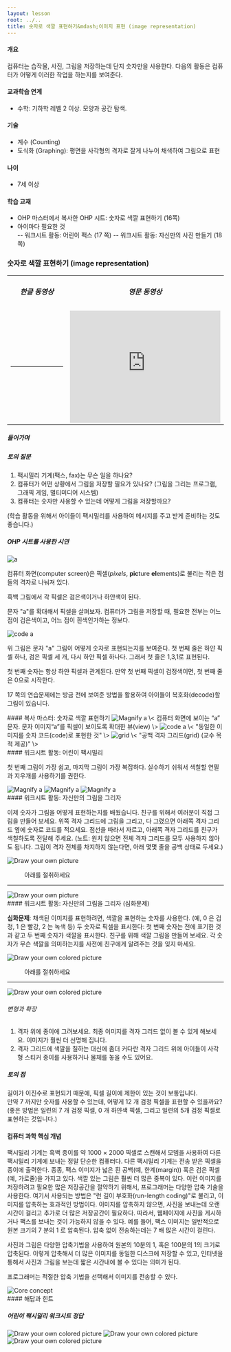 ```yaml
---
layout: lesson
root: ../..
title: 숫자로 색깔 표현하기&mdash;이미지 표현 (image representation)
---
```

<div class="objectives" markdown="1">

#### 개요  
컴퓨터는 습작물, 사진, 그림을 저장하는데 단지 숫자만을 사용한다. 
다음의 활동은 컴퓨터가 어떻게 이러한 작업을 하는지를 보여준다.

#### 교과학습 연계  
- 수학: 기하학 레벨 2 이상. 모양과 공간 탐색.

#### 기술  
- 계수 (Counting)
- 도식화 (Graphing): 평면을 사각형의 격자로 잘게 나누어 채색하여 그림으로 표현

#### 나이  
- 7세 이상

#### 학습 교재  
- OHP 마스터에서 복사한 OHP 시트: 숫자로 색깔 표현하기 (16쪽)
- 아이마다 필요한 것  
-- 워크시트 활동: 어린이 팩스 (17 쪽)
-- 워크시트 활동: 자신만의 사진 만들기 (18쪽)

</div>

### 숫자로 색깔 표현하기 (image representation)

<table width="100%" class="table table-striped">
    <tr>
        <td width="50%"><h5> <center>한글 동영상</center> </h5></td>
        <td width="50%"><h5> <center>영문 동영상</center> </h5></td>
    </tr>
    <tr>
        <td>
            <hr>
        </td>
        <td>
            <div class="youtube">
                <iframe width="350" height="260" src="https://www.youtube.com/embed/uaV2RuAJTjQ" frameborder="0" allowfullscreen>
                </iframe>
            </div>    
        </td>
    </tr>
</table>

##### 들어가며  
 
##### 토의 질문  
1. 팩시밀리 기계(팩스, fax)는 무슨 일을 하나요?  
2. 컴퓨터가 어떤 상황에서 그림을 저장할 필요가 있나요? (그림을 그리는 프로그램, 그래픽 게임, 멀티미디어 시스템)  
3. 컴퓨터는 숫자만 사용할 수 있는데 어떻게 그림을 저장할까요?  

(학습 활동을 위해서 아이들이 팩시밀리를 사용하여 메시지를 주고 받게 준비하는 것도 좋습니다.)

##### OHP 시트를 사용한 시연  
<img src="img/ch02-img/02-image-01-a-01.png" alt="a" />

컴퓨터 화면(computer screen)은 픽셀(*pixels*, **pic**ture **el**ements)로 불리는 작은 점들의 격자로 나눠져 있다.  

흑백 그림에서 각 픽셀은 검은색이거나 하얀색이 된다. 

문자 "a"를 확대해서 픽셀을 살펴보자. 
컴퓨터가 그림을 저장할 때, 필요한 전부는 어느 점이 검은색이고, 어느 점이 흰색인가하는 정보다.

<img src="img/ch02-img/02-image-01-a-02.png" alt="code a" />

위 그림은 문자 "a" 그림이 어떻게 숫자로 표현되는지를 보여준다. 첫 번째 줄은 하얀 픽셀 하나, 검은 픽셀 세 개, 다시 하얀 픽셀 하나다. 그래서 첫 줄은 1,3,1로 표현된다.  

첫 번째 숫자는 항상 하얀 픽셀과 관계된다. 만약 첫 번째 픽셀이 검정색이면, 첫 번째 줄은 0으로 시작한다.

17 쪽의 연습문제에는 방금 전에 보여준 방법을 활용하여 아이들이 복호화(decode)할 그림이 있습니다.  


<div class="challenge" markdown="1">
#### 복사 마스터: 숫자로 색깔 표현하기

<img src="img/ch02-img/02-image-02-master-01.png" alt="Magnify a" />  
\< 컴퓨터 화면에 보이는 “a” 문자. 문자 이미지“a”를 픽셀이 보이도록 확대한 뷰(view) \>
<img src="img/ch02-img/02-image-01-a-02.png" alt="code a" />  
\< "동일한 이미지를 숫자 코드(code)로 표현한 것" \>

<img src="img/ch02-img/02-image-02-master-03.png" alt="grid" />  
\< "공백 격자 그리드(grid) (교수 목적 제공)" \>  

<div class="challenge" markdown="1">
#### 워크시트 활동: 어린이 팩시밀리

첫 번째 그림이 가장 쉽고, 마지막 그림이 가장 복잡하다. 실수하기 쉬워서 색칠할 연필과
지우개를 사용하기를 권한다.

<img src="img/ch02-img/02-image-03-worksheet-01.png" alt="Magnify a" />  

<img src="img/ch02-img/02-image-03-worksheet-02.png" alt="Magnify a" />  

<img src="img/ch02-img/02-image-03-worksheet-03.png" alt="Magnify a" />  

</div>  

<div class="challenge" markdown="1">
#### 워크시트 활동: 자신만의 그림을 그리자

이제 숫자가 그림을 어떻게 표현하는지를 배웠습니다.
친구를 위해서 여러분이 직접 그림을 만들어 보세요. 
위쪽 격자 그리드에 그림을 그리고, 다 그렸으면 아래쪽 격자
그리드 옆에 숫자로 코드를 적으세요. 
점선을 따라서 자르고, 아래쪽 격자 그리드를 친구가 색칠하도록 전달해 주세요. 
(노트: 원치 않으면 전체 격자 그리드를 모두 사용하지 않아도 됩니다. 
그림이 격자 전체를 차지하지 않는다면, 아래 몇몇 줄을 공백 상태로 두세요.)

<img src="img/ch02-img/02-image-04-worksheet-01.png" alt="Draw your own picture " />

<dl>
  <dd>아래를 절취하세요</dd>
  <hr>
</dl>

<img src="img/ch02-img/02-image-04-worksheet-01.png" alt="Draw your own picture " />  

</div>  

<div class="challenge" markdown="1">
#### 워크시트 활동: 자신만의 그림을 그리자 (심화문제)

**심화문제**:  채색된 이미지를 표현하려면, 색깔을 표현하는 숫자를 사용한다. (예, 0 은 검정,
1 은 빨강, 2 는 녹색 등) 두 숫자로 픽셀을 표시한다: 첫 번째 숫자는 전에 표기한 것과
같고 두 번째 숫자가 색깔을 표시한다. 
친구를 위해 색깔 그림을 만들어 보세요. 
각 숫자가 무슨 색깔을 의미하는지를 사전에 친구에게 알려주는 것을 잊지 마세요.

<img src="img/ch02-img/02-image-04-worksheet-01.png" alt="Draw your own colored picture " />  

<dl>
  <dd>아래를 절취하세요</dd>
  <hr>
</dl>

<img src="img/ch02-img/02-image-04-worksheet-01.png" alt="Draw your own colored picture " />  

###### 변형과 확장
1. 격자 위에 종이에 그려보세요. 최종 이미지를 격자 그리드 없이 볼 수 있게 해보세요. 이미지가 훨씬 더 선명해 집니다.  
2. 격자 그리드에 색깔을 칠하는 대신에 좀더 커다란 격자 그리드 위에 아이들이 사각형 스티커 종이를 사용하거나 물체를 놓을 수도 있어요.  

##### 토의 점
길이가 이진수로 표현되기 때문에, 픽셀 길이에 제한이 있는 것이 보통입니다.  
만약 7 까지만 숫자를 사용할 수 있는데, 어떻게 12 개 검정 픽셀을 표현할 수 있을까요? 
(좋은 방법은 일련의 7 개 검정 픽셀, 0 개 하얀색 픽셀, 그리고 일련의 5개 검정 픽셀로 표현하는 것입니다.)

</div>


<div class="keypoints" markdown="1">

#### 컴퓨터 과학 핵심 개념

팩시밀리 기계는 흑백 종이를 약 1000 × 2000 픽셀로 스캔해서 모뎀을 사용하여 다른
팩시밀리 기계에 보내는 정말 단순한 컴퓨터다. 
다른 팩시밀리 기계는 전송 받은 픽셀을 종이에 출력한다. 
종종, 팩스 이미지가 넓은 흰 공백(예, 한계(margin)) 혹은 검은 픽셀 (예, 가로줄)을 가지고 있다. 
색깔 있는 그림은 훨씬 더 많은 중복이 있다. 이런 이미지를 저장하려고
필요한 많은 저장공간을 절약하기 위해서, 프로그래머는 다양한 압축 기술을 사용한다.
여기서 사용되는 방법은 "런 길이 부호화(run-length coding)"로 불리고, 이미지를 압축하는 효과적인 방법이다. 
이미지를 압축하지 않으면, 사진을 보내는데 오랜 시간이 걸리고 추가로 더 많은 저장공간이 필요하다. 
따라서, 웹페이지에 사진을 게시하거나 팩스를 보내는 것이 가능하지 않을 수 있다. 
예를 들어, 팩스 이미지는 일반적으로 원본 크기의 7 분의 1 로 압축된다. 
압축 없이 전송하는데는 7 배 많은 시간이 걸린다.  

사진과 그림은 다양한 압축기법을 사용하여 원본의 10분의 1, 혹은 100분의 1의 크기로 압축된다. 
이렇게 압축해서 더 많은 이미지를 동일한 디스크에 저장할 수 있고,
인터넷을 통해서 사진과 그림을 보는데 짧은 시간내에 볼 수 있다는 의미가 된다.  

프로그래머는 적절한 압축 기법을 선택해서 이미지를 전송할 수 있다. 

<img src="img/ch02-img/02-image-05-core-concept.png" alt="Core concept" />  

</div>  

<div class="challenge" markdown="1">
#### 해답과 힌트

##### 어린이 팩시밀리 워크시트 정답

<img src="img/ch02-img/02-image-06-hint-solution-01.png" alt="Draw your own colored picture " />  
<img src="img/ch02-img/02-image-06-hint-solution-02.png" alt="Draw your own colored picture " />  
<img src="img/ch02-img/02-image-06-hint-solution-03.png" alt="Draw your own colored picture " />  

</div>
